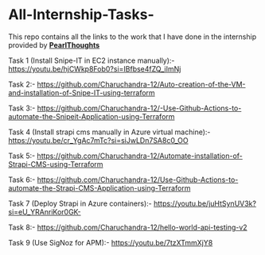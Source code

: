 # All-Internship-Tasks-

This repo contains all the links to the work that I have done in the internship provided by <a href="https://www.pearlthoughts.com/">**PearlThoughts**</a>

Task 1 (Install Snipe-IT in EC2 instance manually):- https://youtu.be/hjCWkp8Fob0?si=IBfbse4fZQ_iImNj

Task 2:- https://github.com/Charuchandra-12/Auto-creation-of-the-VM-and-installation-of-Snipe-IT-using-terraform

Task 3:- https://github.com/Charuchandra-12/-Use-Github-Actions-to-automate-the-Snipeit-Application-using-Terraform

Task 4 (Install strapi cms manually in Azure virtual machine):- https://youtu.be/cr_YgAc7mTc?si=siJwLDn7SA8c0_OO

Task 5:- https://github.com/Charuchandra-12/Automate-installation-of-Strapi-CMS-using-Terraform

Task 6:- https://github.com/Charuchandra-12/Use-Github-Actions-to-automate-the-Strapi-CMS-Application-using-Terraform

Task 7 (Deploy Strapi in Azure containers):- https://youtu.be/juHtSynUV3k?si=eU_YRAnriKor0GK-

Task 8:- https://github.com/Charuchandra-12/hello-world-api-testing-v2

Task 9 (Use SigNoz for APM):- https://youtu.be/7tzXTmmXjY8
